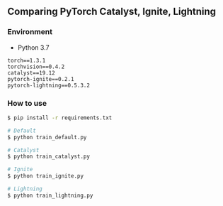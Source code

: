 ## Comparing PyTorch Catalyst, Ignite, Lightning

### Environment

- Python 3.7

```text
torch==1.3.1
torchvision==0.4.2
catalyst==19.12
pytorch-ignite==0.2.1
pytorch-lightning==0.5.3.2
```

### How to use

```bash
$ pip install -r requirements.txt

# Default
$ python train_default.py

# Catalyst
$ python train_catalyst.py

# Ignite
$ python train_ignite.py

# Lightning
$ python train_lightning.py
```


